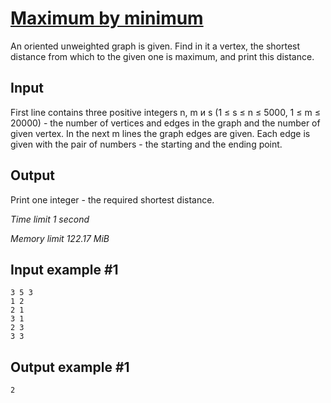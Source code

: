 # [Maximum by minimum](https://www.e-olymp.com/en/contests/9208/problems/80030)

An oriented unweighted graph is given. Find in it a vertex, the shortest distance from which to the given one is maximum, and print this distance.

## Input

First line contains three positive integers n, m и s (1 ≤ s ≤ n ≤ 5000, 1 ≤ m ≤ 20000) - the number of vertices and edges in the graph and the number of given vertex. In the next m lines the graph edges are given. Each edge is given with the pair of numbers - the starting and the ending point.

## Output

Print one integer - the required shortest distance.

_Time limit 1 second_

_Memory limit 122.17 MiB_

## Input example #1
```
3 5 3
1 2
2 1
3 1
2 3
3 3
```

## Output example #1
```
2
```

